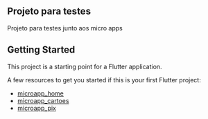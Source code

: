 ## Projeto para testes

Projeto para testes junto aos micro apps

## Getting Started

This project is a starting point for a Flutter application.

A few resources to get you started if this is your first Flutter project:

- [microapp_home](https://github.com/lfandrade/microapp_home)
- [microapp_cartoes](https://github.com/lfandrade/microapp_cartoes)
- [microapp_pix](https://github.com/lfandrade/microapp_pix)